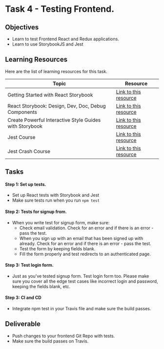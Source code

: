 # Task 4 - Testing Frontend.

## Objectives

- Learn to test Frontend React and Redux applications. 
- Learn to use StorybookJS and Jest

## Learning Resources

Here are the list of learning resources for this task. 

Topic | Resource
------------ | -------------
Getting Started with React Storybook | [Link to this resource](https://www.youtube.com/watch?v=E2c183LS4lA)
React Storybook: Design, Dev, Doc, Debug Components | [Link to this resource](https://www.youtube.com/watch?v=PF0Vi-iIyoo)
Create Powerful Interactive Style Guides with Storybook | [Link to this resource](https://www.youtube.com/watch?v=cOI_k_5iOos)
Jest Course | [Link to this resource](https://www.youtube.com/watch?v=4kNfeI37xu4&list=PLLnpHn493BHEB-YOl0APuQsrzlb3zbq3y)
Jest Crash Course | [Link to this resource](https://www.youtube.com/watch?v=7r4xVDI2vho)


## Tasks

#### Step 1: Set up tests. 

- Set up React tests with Storybook and Jest
- Make sure tests run when you run `npm test`

#### Step 2: Tests for signup from.  

- When you write test for signup form, make sure: 
    - Check email validation. Check for an error and if there is an error -  pass the test.
    - When you sign up with an email that has been signed up with already. Check for an error and if there is an error - pass the test. 
    - Test the form by keeping fields blank. 
    - Fill the form properly and test redirects to an authenticated page.
 
#### Step 3: Test login form. 

- Just as you've tested signup form. Test login form too. Please make sure you cover all the edge test cases like incorrect login and password, keeping the fields blank, etc. 

#### Step 3: CI and CD

- Integrate npm test in your Travis file and make sure the build passes.   

## Deliverable

- Push changes to your frontend Git Repo with tests. 
- Make sure the build passes on Travis. 


